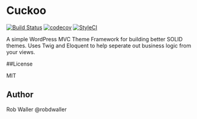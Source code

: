 # Cuckoo
[![Build Status](https://travis-ci.org/RobDWaller/Cuckoo.svg?branch=master)](https://travis-ci.org/RobDWaller/Cuckoo) [![codecov](https://codecov.io/gh/RobDWaller/Cuckoo/branch/master/graph/badge.svg)](https://codecov.io/gh/RobDWaller/Cuckoo) [![StyleCI](https://styleci.io/repos/83891244/shield?branch=master)](https://styleci.io/repos/83891244)

A simple WordPress MVC Theme Framework for building better SOLID themes. Uses 
Twig and Eloquent to help seperate out business logic from your views.

##License

MIT

## Author

Rob Waller
@robdwaller